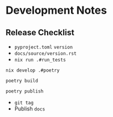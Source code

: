 # Development Notes

## Release Checklist

- `pyproject.toml` `version`
- `docs/source/version.rst`
- `nix run .#run_tests`

```
nix develop .#poetry
```

```
poetry build
```

```
poetry publish
```

- `git tag`
- Publish `docs`